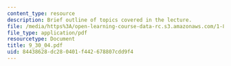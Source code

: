 ```yaml
---
content_type: resource
description: Brief outline of topics covered in the lecture.
file: /media/https%3A/open-learning-course-data-rc.s3.amazonaws.com/1-89-environmental-microbiology-fall-2004/84438628dc280401f442678807cdd9f4_9_30_04.pdf
file_type: application/pdf
resourcetype: Document
title: 9_30_04.pdf
uid: 84438628-dc28-0401-f442-678807cdd9f4
---
```

